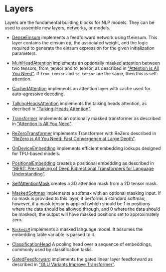 # Layers

Layers are the fundamental building blocks for NLP models. They can be used to
assemble new layers, networks, or models.

*   [DenseEinsum](dense_einsum.py) implements a feedforward network using
    tf.einsum. This layer contains the einsum op, the associated weight, and the
    logic required to generate the einsum expression for the given
    initialization parameters.

*   [MultiHeadAttention](attention.py) implements an optionally masked attention
    between two tensors, from_tensor and to_tensor, as described in
    ["Attention Is All You Need"](https://arxiv.org/abs/1706.03762). If
    `from_tensor` and `to_tensor` are the same, then this is self-attention.

*   [CachedAttention](attention.py) implements an attention layer with cache
    used for auto-agressive decoding.

*   [TalkingHeadsAttention](talking_heads_attention.py) implements the talking
    heads attention, as decribed in
    ["Talking-Heads Attention"](https://arxiv.org/abs/2003.02436).

*   [Transformer](transformer.py) implements an optionally masked transformer as
    described in
    ["Attention Is All You Need"](https://arxiv.org/abs/1706.03762).

*   [ReZeroTransformer](rezero_transformer.py) implements Transformer with
    ReZero described in
    ["ReZero is All You Need: Fast Convergence at Large Depth"](https://arxiv.org/abs/2003.04887).

*   [OnDeviceEmbedding](on_device_embedding.py) implements efficient embedding
    lookups designed for TPU-based models.

*   [PositionalEmbedding](position_embedding.py) creates a positional embedding
    as described in ["BERT: Pre-training of Deep Bidirectional Transformers for
    Language Understanding"](https://arxiv.org/abs/1810.04805).

*   [SelfAttentionMask](self_attention_mask.py) creates a 3D attention mask from
    a 2D tensor mask.

*   [MaskedSoftmax](masked_softmax.py) implements a softmax with an optional
    masking input. If no mask is provided to this layer, it performs a standard
    softmax; however, if a mask tensor is applied (which should be 1 in
    positions where the data should be allowed through, and 0 where the data
    should be masked), the output will have masked positions set to
    approximately zero.

* [`MaskedLM`](masked_lm.py) implements a masked language model. It assumes the
  embedding table variable is passed to it.

*   [ClassificationHead](cls_head.py) A pooling head over a sequence of
    embeddings, commonly used by classification tasks.

*   [GatedFeedforward](gated_feedforward.py) implements the gated linear layer
    feedforward as described in
    ["GLU Variants Improve Transformer"](https://arxiv.org/abs/2002.05202).
